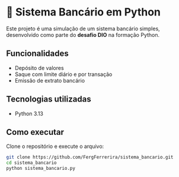 # 🏦 Sistema Bancário em Python

Este projeto é uma simulação de um sistema bancário simples, desenvolvido como parte do **desafio DIO** na formação Python.

## Funcionalidades

- Depósito de valores
- Saque com limite diário e por transação
- Emissão de extrato bancário

## Tecnologias utilizadas

- Python 3.13

## Como executar

Clone o repositório e execute o arquivo:

```bash
git clone https://github.com/FergFerrerira/sistema_bancario.git
cd sistema_bancario
python sistema_bancario.py
